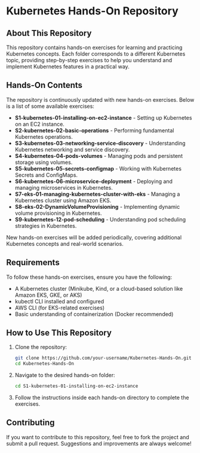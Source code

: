 # Kubernetes Hands-On Repository

## About This Repository
This repository contains hands-on exercises for learning and practicing Kubernetes concepts. Each folder corresponds to a different Kubernetes topic, providing step-by-step exercises to help you understand and implement Kubernetes features in a practical way.

## Hands-On Contents
The repository is continuously updated with new hands-on exercises. Below is a list of some available exercises:

- **S1-kubernetes-01-installing-on-ec2-instance** - Setting up Kubernetes on an EC2 instance.
- **S2-kubernetes-02-basic-operations** - Performing fundamental Kubernetes operations.
- **S3-kubernetes-03-networking-service-discovery** - Understanding Kubernetes networking and service discovery.
- **S4-kubernetes-04-pods-volumes** - Managing pods and persistent storage using volumes.
- **S5-kubernetes-05-secrets-configmap** - Working with Kubernetes Secrets and ConfigMaps.
- **S6-kubernetes-06-microservice-deployment** - Deploying and managing microservices in Kubernetes.
- **S7-eks-01-managing-kubernetes-cluster-with-eks** - Managing a Kubernetes cluster using Amazon EKS.
- **S8-eks-02-DynamicVolumeProvisioning** - Implementing dynamic volume provisioning in Kubernetes.
- **S9-kubernetes-12-pod-scheduling** - Understanding pod scheduling strategies in Kubernetes.

New hands-on exercises will be added periodically, covering additional Kubernetes concepts and real-world scenarios.

## Requirements
To follow these hands-on exercises, ensure you have the following:

- A Kubernetes cluster (Minikube, Kind, or a cloud-based solution like Amazon EKS, GKE, or AKS)
- kubectl CLI installed and configured
- AWS CLI (for EKS-related exercises)
- Basic understanding of containerization (Docker recommended)

## How to Use This Repository
1. Clone the repository:
   ```bash
   git clone https://github.com/your-username/Kubernetes-Hands-On.git
   cd Kubernetes-Hands-On
   ```
2. Navigate to the desired hands-on folder:
   ```bash
   cd S1-kubernetes-01-installing-on-ec2-instance
   ```
3. Follow the instructions inside each hands-on directory to complete the exercises.

## Contributing
If you want to contribute to this repository, feel free to fork the project and submit a pull request. Suggestions and improvements are always welcome!
